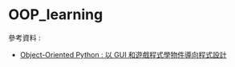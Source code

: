 # OOP_learning

參考資料 : 

- [Object-Oriented Python : 以 GUI 和遊戲程式學物件導向程式設計](https://www.gotop.com.tw/books/bookdetails.aspx?types=a&bn=ACL064600)